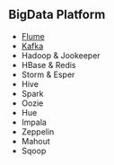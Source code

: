 ## BigData Platform
  - [Flume](https://github.com/sanga327/TIL/blob/main/BigData/Flume.md)
  - [Kafka](https://github.com/sanga327/TIL/blob/main/BigData/Kafka.md)
  - Hadoop & Jookeeper
  - HBase & Redis
  - Storm & Esper
  - Hive
  - Spark
  - Oozie
  - Hue
  - Impala
  - Zeppelin
  - Mahout
  - Sqoop
 
